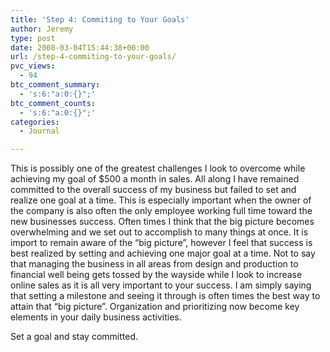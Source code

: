 ```yaml
---
title: 'Step 4: Commiting to Your Goals'
author: Jeremy
type: post
date: 2008-03-04T15:44:38+00:00
url: /step-4-commiting-to-your-goals/
pvc_views:
  - 94
btc_comment_summary:
  - 's:6:"a:0:{}";'
btc_comment_counts:
  - 's:6:"a:0:{}";'
categories:
  - Journal

---
```

This is possibly one of the greatest challenges I look to overcome while achieving my goal of $500 a month in sales. All along I have remained committed to the overall success of my business but failed to set and realize one goal at a time. This is especially important when the owner of the company is also often the only employee working full time toward the new businesses success. Often times I think that the big picture becomes overwhelming and we set out to accomplish to many things at once. It is import to remain aware of the &#8220;big picture&#8221;, however I feel that success is best realized by setting and achieving one major goal at a time. Not to say that managing the business in all areas from design and production to financial well being gets tossed by the wayside while I look to increase online sales as it is all very important to your success. I am simply saying that setting a milestone and seeing it through is often times the best way to attain that &#8220;big picture&#8221;. Organization and prioritizing now become key elements in your daily business activities.

Set a goal and stay committed.